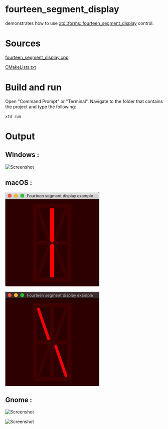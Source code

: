 # fourteen_segment_display

demonstrates how to use [xtd::forms::fourteen_segment_display](../../../src/xtd_forms/include/xtd/forms/fourteen_segment_display.hpp) control.

# Sources

[fourteen_segment_display.cpp](fourteen_segment_display.cpp)

[CMakeLists.txt](CMakeLists.txt)

# Build and run

Open "Command Prompt" or "Terminal". Navigate to the folder that contains the project and type the following:

```shell
xtd run
```

# Output

## Windows :

![Screenshot](../../../docs/pictures/examples/fourteen_segment_display_w.png)

## macOS :

![Screenshot](../../../docs/pictures/examples/fourteen_segment_display_m.png)

![Screenshot](../../../docs/pictures/examples/fourteen_segment_display_md.png)

## Gnome :

![Screenshot](../../../docs/pictures/examples/fourteen_segment_display_g.png)

![Screenshot](../../../docs/pictures/examples/fourteen_segment_display_gd.png)
